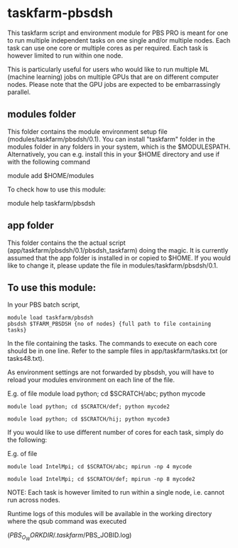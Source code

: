 # taskfarm-pbsdsh

This taskfarm script and environment module for PBS PRO is meant for one to run multiple independent tasks on one single and/or multiple nodes. Each task can use one core or multiple cores as per required. Each task is however limited to run within one node. 

This is particularly useful for users who would like to run multiple ML (machine learning) jobs on multiple GPUs that are on different computer nodes. Please note that the GPU jobs are expected to be embarrassingly parallel. 

## modules folder

This folder contains the module environment setup file (modules/taskfarm/pbsdsh/0.1). You can install "taskfarm" folder in the modules folder in any folders in your system, which is the $MODULESPATH.
Alternatively, you can e.g. install this in your $HOME directory and use if with the following command

module add $HOME/modules

To check how to use this module:

module help taskfarm/pbsdsh

## app folder

This folder contains the the actual script (app/taskfarm/pbsdsh/0.1/pbsdsh_taskfarm) doing the magic. It is currently assumed that the app folder is installed in or copied to $HOME. If you would like to change it, please update the file in modules/taskfarm/pbsdsh/0.1.

## To use this module:

In your PBS batch script, 

	module load taskfarm/pbsdsh
	pbsdsh $TFARM_PBSDSH {no of nodes} {full path to file containing tasks}

In the file containing the tasks. The commands to execute on each core should be in one line. Refer to the sample files in app/taskfarm/tasks.txt (or tasks48.txt).

As environment settings are not forwarded by pbsdsh, you will have to reload your modules environment on each line of the file.

E.g. of file
	module load python; cd $SCRATCH/abc; python mycode
	
	module load python; cd $SCRATCH/def; python mycode2
	
	module load python; cd $SCRATCH/hij; python mycode3
	

If you would like to use different number of cores for each task, simply do the following:

E.g. of file

	module load IntelMpi; cd $SCRATCH/abc; mpirun -np 4 mycode
	
	module load IntelMpi; cd $SCRATCH/def; mpirun -np 8 mycode2
	
NOTE: Each task is however limited to run within a single node, i.e. cannot run across nodes.

Runtime logs of this modules will be available in the working directory where the qsub command was executed 

($PBS_O_WORKDIR/.taskfarm/$PBS_JOBID.log)
